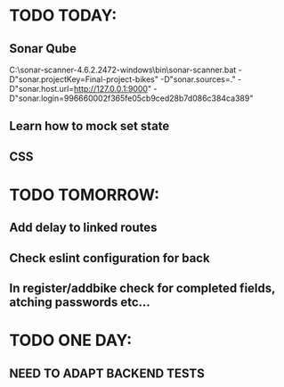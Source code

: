 # TODO TODAY:

## Sonar Qube
C:\sonar-scanner-4.6.2.2472-windows\bin\sonar-scanner.bat -D"sonar.projectKey=Final-project-bikes" -D"sonar.sources=." -D"sonar.host.url=http://127.0.0.1:9000" -D"sonar.login=996660002f365fe05cb9ced28b7d086c384ca389"

## Learn how to mock set state


## CSS

# TODO TOMORROW:


## Add delay to linked routes


## Check eslint configuration for back 

## In register/addbike check for completed fields, atching passwords etc...


# TODO ONE DAY:

## NEED TO ADAPT BACKEND TESTS



